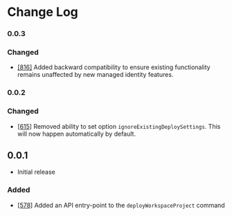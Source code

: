 # Change Log

### 0.0.3

### Changed
* [[816]](https://github.com/microsoft/vscode-azurecontainerapps/pull/816) Added backward compatibility to ensure existing functionality remains unaffected by new managed identity features.

### 0.0.2

### Changed
* [[615]](https://github.com/microsoft/vscode-azurecontainerapps/pull/615) Removed ability to set option `ignoreExistingDeploySettings`. This will now happen automatically by default.

## 0.0.1
* Initial release

### Added
* [[578]](https://github.com/microsoft/vscode-azurecontainerapps/pull/578) Added an API entry-point to the `deployWorkspaceProject` command
